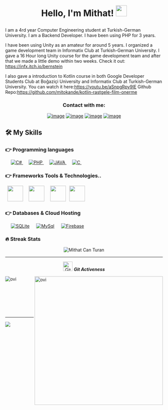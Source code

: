 

<h1><p align="center">Hello, I'm Mithat! <img src="https://media.giphy.com/media/hvRJCLFzcasrR4ia7z/giphy.gif" width="35px"></h1></p>

I am a 4rd year Computer Engineering student at Turkish-German University. I am a Backend Developer. I have been using PHP for 3 years.

I have been using Unity as an amateur for around 5 years. I organized a game development team in Informatix Club at Turkish-German University. I gave a 16 Hour long Unity course for the game development team and after that we made a little demo within two weeks. 
Check it out: https://infx.itch.io/bernstein

I also gave a introduction to Kotlin course in both Google Developer Students Club at Boğaziçi University and Informatix Club at Turkish-German University.
You can watch it here:https://youtu.be/aSnpgRpy9IE
Github Repo:https://github.com/mitokande/kotlin-rastgele-film-onerme


<h3 align="center">Contact with me:</h3>
<div align="center">

[![image](https://img.shields.io/badge/LinkedIn-0077B5?style=for-the-badge&logo=linkedin&logoColor=white)](https://www.linkedin.com/in/mithat-can-turan/)
[![image](https://img.shields.io/badge/Instagram-E4405F?style=for-the-badge&logo=instagram&logoColor=white)](https://www.instagram.com/mithat.kandemir/)
[![image](https://img.shields.io/badge/Twitter-1DA1F2?style=for-the-badge&logo=twitter&logoColor=white)](https://twitter.com/mith_ck)
[![image](https://img.shields.io/badge/Gmail-D14836?style=for-the-badge&logo=gmail&logoColor=white)](mailto:info.benmithat18@gmail.com)
  
</div>



## 🛠️ My Skills

### 👉 Programming languages

<p align="left"> 
  &emsp;
  <a href="" target="_blank"> 
     <img alt="C#" src="https://img.shields.io/badge/csharp%20-%23F7DF1E.svg?logo=csharp&logoColor=white&color=5cb85c">
   </a>
    &emsp;
  <a href="">
    <img alt="PHP" src="https://img.shields.io/badge/php-%23F7DF1E.svg?logo=php&logoColor=white&color=d9534f"/>
  </a>
    &emsp;
  <a href="">
    <img alt="JAVA" src="https://img.shields.io/badge/java-%23F7DF1E.svg?logo=java&logoColor=white&color=5bc0de"/>
  </a>
  &emsp;
  <a href="">
    <img alt="C" src="https://img.shields.io/badge/c-%23F7DF1E.svg?logo=c&logoColor=white&color=purple"/>
  </a>
      &emsp;
</p>

### 👉  Frameworks Tools & Technologies..
<p align="left">
  <code> <img height="50" src="https://www.vectorlogo.zone/logos/laravel/laravel-ar21.svg"> </code>
  <code> <img height="50" src="https://www.vectorlogo.zone/logos/kotlinlang/kotlinlang-ar21.svg"> </code>
  <code> <img height="50" src="https://www.vectorlogo.zone/logos/reactjs/reactjs-ar21.svg"> </code>
   <code><img height="50" src="https://www.vectorlogo.zone/logos/github/github-icon.svg"></code>

</p>

### 👉 Databases & Cloud Hosting
<p align="left">
  &emsp;
    <a href="https://www.sqlite.org/"><img alt="SQLite" src ="https://img.shields.io/badge/sqlite-%2307405e.svg?style=flat&logo=sqlite&logoColor=white"/></a>
  &emsp;
    <a href="https://www.mysql.com/"><img alt="MySql" src="https://www.vectorlogo.zone/logos/mysql/mysql-ar21.svg"></a>
  &emsp;
    <a href="https://firebase.google.com/"><img alt="Firebase" src ="https://img.shields.io/badge/Firebase-%23316192.svg?logo=firebase&logoColor=black&color=yellow"></a>
    &emsp;
 </p>


### 🔥 Streak Stats
<p align="center"><img src="https://github-readme-streak-stats.herokuapp.com/?user=mitokande&theme=algolia" alt="Mithat Can Turan"  /></p>

<hr>
<p align="center">
 <img src="https://media.giphy.com/media/W5eoZHPpUx9sapR0eu/giphy.gif" width="30px" alt="Git"/>&nbsp;<i><b>Git Activeness</b></i></p>
 
<p><img align="left" src="https://github-readme-stats.vercel.app/api/top-langs?username=mitokande&show_icons=true&locale=en&layout=compact&theme=chartreuse-dark&hide=python,html,css" alt="ovi" /></p>
<p>&nbsp;<img align="right" src="https://github-readme-stats.vercel.app/api?username=mitokande&show_icons=true&locale=en&theme=chartreuse-dark" alt="ovi" width="410" /></p>
<br><br><br><br><br>

<hr>
<a href="https://visitcount.itsvg.in">
  <img src="https://visitcount.itsvg.in/api?id=mitokande&label=Profile%20Views&color=1&icon=0&pretty=true" />
</a>
